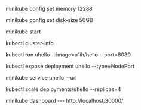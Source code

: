 minikube config set memory 12288

minikube config set disk-size 50GB

minikube start

kubectl cluster-info

kubectl run uhello --image=u1ih/hello --port=8080

kubectl expose deployment uhello --type=NodePort

minikube service uhello --url

kubectl scale deployments/uhello --replicas=4

minikube dashboard --- http://localhost:30000/


